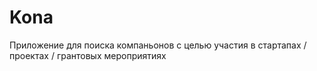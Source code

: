 # Kona
Приложение для поиска компаньонов с целью участия в стартапах / проектах / грантовых мероприятиях
